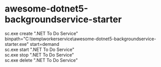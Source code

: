 # awesome-dotnet5-backgroundservice-starter
  
sc.exe create ".NET To Do Service" binpath="C:\temp\workerservice\awesome-dotnet5-backgroundservice-starter.exe" start=demand  
sc.exe start ".NET To Do Service"  
sc.exe stop ".NET To Do Service"  
sc.exe delete ".NET To Do Service"  
